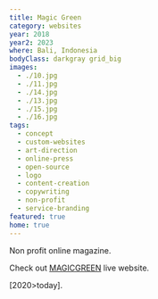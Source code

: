 ```yaml
---
title: Magic Green
category: websites
year: 2018
year2: 2023
where: Bali, Indonesia
bodyClass: darkgray grid_big
images:
  - ./10.jpg
  - ./11.jpg
  - ./14.jpg
  - ./13.jpg
  - ./15.jpg
  - ./16.jpg
tags:
  - concept
  - custom-websites
  - art-direction
  - online-press
  - open-source
  - logo
  - content-creation
  - copywriting
  - non-profit
  - service-branding
featured: true
home: true
---
```


Non profit online magazine.

Check out [MAGICGREEN](https://magicgreen.junglestar.org?source=rokma.com) live website.

[2020>today].
